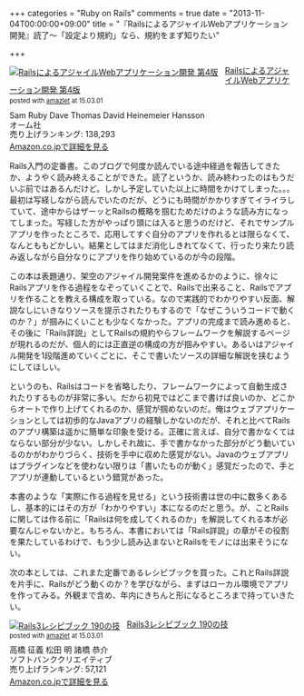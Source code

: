 +++
categories = "Ruby on Rails"
comments = true
date = "2013-11-04T00:00:00+09:00"
title = "『RailsによるアジャイルWebアプリケーション開発』読了〜「設定より規約」なら、規約をまず知りたい"

+++

<div class="amazlet-box" style="margin-bottom:0px;"><div class="amazlet-image" style="float:left;margin:0px 12px 1px 0px;"><a href="http://www.amazon.co.jp/exec/obidos/ASIN/4274068668/diary081213-22/ref=nosim/" name="amazletlink" target="_blank"><img src="http://ecx.images-amazon.com/images/I/51Gibg-iYTL._SL160_.jpg" alt="RailsによるアジャイルWebアプリケーション開発 第4版" style="border: none;" /></a></div><div class="amazlet-info" style="line-height:120%; margin-bottom: 10px"><div class="amazlet-name" style="margin-bottom:10px;line-height:120%"><a href="http://www.amazon.co.jp/exec/obidos/ASIN/4274068668/diary081213-22/ref=nosim/" name="amazletlink" target="_blank">RailsによるアジャイルWebアプリケーション開発 第4版</a><div class="amazlet-powered-date" style="font-size:80%;margin-top:5px;line-height:120%">posted with <a href="http://www.amazlet.com/" title="amazlet" target="_blank">amazlet</a> at 15.03.01</div></div><div class="amazlet-detail">Sam Ruby Dave Thomas David Heinemeier Hansson <br />オーム社 <br />売り上げランキング: 138,293<br /></div><div class="amazlet-sub-info" style="float: left;"><div class="amazlet-link" style="margin-top: 5px"><a href="http://www.amazon.co.jp/exec/obidos/ASIN/4274068668/diary081213-22/ref=nosim/" name="amazletlink" target="_blank">Amazon.co.jpで詳細を見る</a></div></div></div><div class="amazlet-footer" style="clear: left"></div></div>

Rails入門の定番書。このブログで何度か読んでいる途中経過を報告してきたか、ようやく読み終えることができた。読了というか、読み終わったのはもうだいぶ前ではあるんだけど。しかし予定していた以上に時間をかけてしまった。。。最初は写経しながら読んでいたのだが、どうにも時間がかかりすぎてイライラしていて、途中からはザーッとRailsの概略を掴むためだけのような読み方になってしまった。写経した方がやっぱり頭には入ると思うのだけど、それでサンプルアプリを作ったところで、応用してすぐ自分のアプリを作れるとは限らなくて、なんとももどかしい。結果としてはまだ消化しきれてなくて、行ったり来たり読み返しながら自分なりにアプリを作り始めているのが今の段階。

この本は表題通り、架空のアジャイル開発案件を進めるかのように、徐々にRailsアプリを作る過程をなぞっていくことで、Railsで出来ること、Railsでアプリを作ることを教える構成を取っている。なので実践的でわかりやすい反面、解説なしにいきなりソースを提示されたりもするので「なぜこういうコードで動くのか？」が掴みにくいことも少なくなかった。アプリの完成まで読み進めると、その後に「Rails詳説」としてRailsの規約やらフレームワークを解説するページが現れるのだが、個人的には正直逆の構成の方が掴みやすい。あるいはアジャイル開発を1段階進めていくごとに、そこで書いたソースの詳細な解説を挟むようにしてほしい。

というのも、Railsはコードを省略したり、フレームワークによって自動生成されたりするものが非常に多い。だから初見ではどこまで書けば良いのか、どこからオートで作り上げてくれるのか、感覚が掴めないのだ。俺はウェブアプリケーションとしては初歩的なJavaアプリの経験しかないのだが、それと比べてRailsのアプリ構築は遥かに簡単な印象を受ける。正確に言えば、自分で書かなくてはならない部分が少ない。しかしそれ故に、手で書かなかった部分がどう動いているのかがわかりづらく、技術を手中に収めた感覚がない。Javaのウェブアプリはプラグインなどを使わない限りは「書いたものが動く」感覚だったので、手とアプリが連動しているという錯覚があった。

本書のような「実際に作る過程を見せる」という技術書は世の中に数多くあるし、基本的にはその方が「わかりやすい」本になるのだと思う。が、ことRailsに関しては作る前に「Railsは何を成してくれるのか」を解説してくれる本が必要なんじゃないかと。もちろん、本書においては「Rails詳説」の章がその役割を果たしているわけで、もう少し読み込まないとRailsをモノには出来そうにない。

次の本としては、これまた定番であるレシピブックを買った。これとRails詳説を片手に、Railsがどう動くのか？を学びながら、まずはローカル環境でアプリを作ってみる。外観まで含め、年内にきちんと形になるところまで持っていきたい。

<div class="amazlet-box" style="margin-bottom:0px;"><div class="amazlet-image" style="float:left;margin:0px 12px 1px 0px;"><a href="http://www.amazon.co.jp/exec/obidos/ASIN/4797363827/diary081213-22/ref=nosim/" name="amazletlink" target="_blank"><img src="http://ecx.images-amazon.com/images/I/41Tnr3W6b0L._SL160_.jpg" alt="Rails3レシピブック 190の技" style="border: none;" /></a></div><div class="amazlet-info" style="line-height:120%; margin-bottom: 10px"><div class="amazlet-name" style="margin-bottom:10px;line-height:120%"><a href="http://www.amazon.co.jp/exec/obidos/ASIN/4797363827/diary081213-22/ref=nosim/" name="amazletlink" target="_blank">Rails3レシピブック 190の技</a><div class="amazlet-powered-date" style="font-size:80%;margin-top:5px;line-height:120%">posted with <a href="http://www.amazlet.com/" title="amazlet" target="_blank">amazlet</a> at 15.03.01</div></div><div class="amazlet-detail">高橋 征義 松田 明 諸橋 恭介 <br />ソフトバンククリエイティブ <br />売り上げランキング: 57,121<br /></div><div class="amazlet-sub-info" style="float: left;"><div class="amazlet-link" style="margin-top: 5px"><a href="http://www.amazon.co.jp/exec/obidos/ASIN/4797363827/diary081213-22/ref=nosim/" name="amazletlink" target="_blank">Amazon.co.jpで詳細を見る</a></div></div></div><div class="amazlet-footer" style="clear: left"></div></div>

